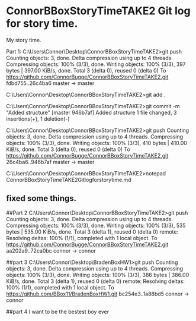# ConnorBBoxStoryTimeTAKE2 Git log for story time.

My story time.

Part 1:
C:\Users\Connor\Desktop\ConnorBBoxStoryTimeTAKE2>git push
Counting objects: 3, done.
Delta compression using up to 4 threads.
Compressing objects: 100% (3/3), done.
Writing objects: 100% (3/3), 397 bytes | 397.00 KiB/s, done.
Total 3 (delta 0), reused 0 (delta 0)
To https://github.com/ConnorBugge/ConnorBBoxStoryTimeTAKE2.git
   fdbd755..26c4ba6  master -> master

C:\Users\Connor\Desktop\ConnorBBoxStoryTimeTAKE2>git add .

C:\Users\Connor\Desktop\ConnorBBoxStoryTimeTAKE2>git commit -m "Added structure"
[master 946b7af] Added structure
 1 file changed, 3 insertions(+), 1 deletion(-)

C:\Users\Connor\Desktop\ConnorBBoxStoryTimeTAKE2>git push
Counting objects: 3, done.
Delta compression using up to 4 threads.
Compressing objects: 100% (3/3), done.
Writing objects: 100% (3/3), 410 bytes | 410.00 KiB/s, done.
Total 3 (delta 0), reused 0 (delta 0)
To https://github.com/ConnorBugge/ConnorBBoxStoryTimeTAKE2.git
   26c4ba6..946b7af  master -> master

C:\Users\Connor\Desktop\ConnorBBoxStoryTimeTAKE2>notepad ConnorBBoxStoryTimeTAKE2Gitlogforstorytime.md

## fixed some things.

##Part 2
C:\Users\Connor\Desktop\ConnorBBoxStoryTimeTAKE2>git push
Counting objects: 3, done.
Delta compression using up to 4 threads.
Compressing objects: 100% (3/3), done.
Writing objects: 100% (3/3), 535 bytes | 535.00 KiB/s, done.
Total 3 (delta 1), reused 0 (delta 0)
remote: Resolving deltas: 100% (1/1), completed with 1 local object.
To https://github.com/ConnorBugge/ConnorBBoxStoryTimeTAKE2.git
   aa202a9..72ca0bc  connor -> connor

##part 3 
C:\Users\Connor\Desktop\BradenBoxHW1>git push
Counting objects: 3, done.
Delta compression using up to 4 threads.
Compressing objects: 100% (3/3), done.
Writing objects: 100% (3/3), 386 bytes | 386.00 KiB/s, done.
Total 3 (delta 1), reused 0 (delta 0)
remote: Resolving deltas: 100% (1/1), completed with 1 local object.
To https://github.com/BBox11/BradenBoxHW1.git
   bc254e3..1a88bd5  connor -> connor

##part 4 
I want to be the bestest boy ever

